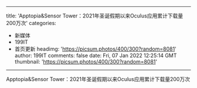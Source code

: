 
---
title: 'Apptopia&Sensor Tower：2021年圣诞假期以来Oculus应用累计下载量200万次'
categories: 
 - 新媒体
 - 199IT
 - 首页更新
headimg: 'https://picsum.photos/400/300?random=8081'
author: 199IT
comments: false
date: Fri, 07 Jan 2022 12:25:14 GMT
thumbnail: 'https://picsum.photos/400/300?random=8081'
---

<div>   
Apptopia&Sensor Tower：2021年圣诞假期以来Oculus应用累计下载量200万次  
</div>
            